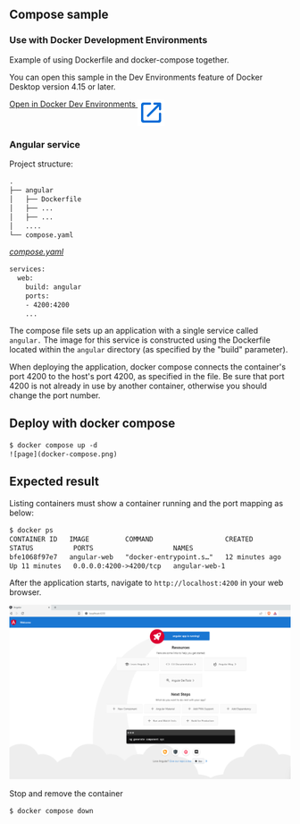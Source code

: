 ## Compose sample 

### Use with Docker Development Environments

Example of using Dockerfile  and docker-compose together.


You can open this sample in the Dev Environments feature of Docker Desktop version 4.15 or later.

[Open in Docker Dev Environments <img src="./open_in_new.svg" alt="Open in Docker Dev Environments" align="top"/>](https://open.docker.com/dashboard/dev-envs?url=https://github.com/docker/awesome-compose/tree/master/angular)

### Angular service

Project structure:
```
.
├── angular
│   ├── Dockerfile
│   ├── ...
│   ├── ...
│   ....
└── compose.yaml
```

[_compose.yaml_](compose.yaml)
```
services:
  web:
    build: angular
    ports:
    - 4200:4200
    ...

```

The compose file sets up an application with a single service called `angular.` The image for this service is constructed using the Dockerfile located within the `angular` directory (as specified by the "build" parameter).

 When deploying the application, docker compose connects the container's port 4200 to the host's port 4200, as specified in the file. Be sure that port 4200 is not already in use by another container, otherwise you should change the port number.



## Deploy with docker compose

```
$ docker compose up -d
![page](docker-compose.png)
```


## Expected result

Listing containers must show a container running and the port mapping as below:
```
$ docker ps
CONTAINER ID   IMAGE         COMMAND                  CREATED          STATUS          PORTS                    NAMES
bfe1068f97e7   angular-web   "docker-entrypoint.s…"   12 minutes ago   Up 11 minutes   0.0.0.0:4200->4200/tcp   angular-web-1

```

After the application starts, navigate to `http://localhost:4200` in your web browser.

![page](angular-localhost.png)

Stop and remove the container

```
$ docker compose down
```
